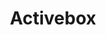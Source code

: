 ---
title: Activebox
src: /works_files/ActiveBox/HTML.html
host: false

name: Лендинг Activebox
desc: Верстка лендинга для интернет компании, аддаптив, сss эффекты
img_url: /assets/images/src/Portfolio/Activebox.jpg
---